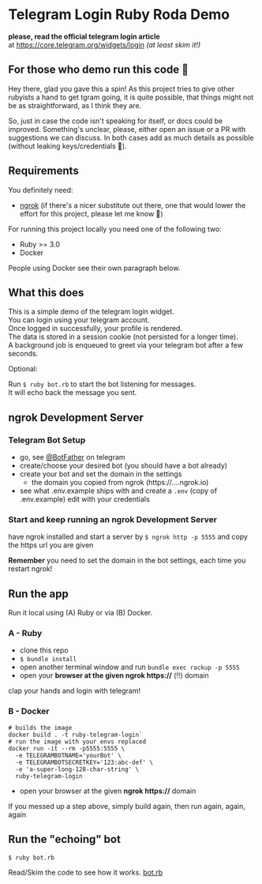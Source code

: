 # Telegram Login Ruby Roda Demo

**please, read the official telegram login article** \
at https://core.telegram.org/widgets/login _(at least skim it!)_

## For those who demo run this code 👋

Hey there, glad you gave this a spin! As this project tries to give other rubyists a hand to get tgram going, it is quite possible, that things might not be as straightforward, as I think they are. 

So, just in case the code isn't speaking for itself, or docs could be improved. Something's unclear, please, either open an issue or a PR with suggestions we can discuss. In both cases add as much details as possible (without leaking keys/credentials 🐞).

## Requirements

You definitely need:
* [ngrok](https://ngrok.com) (if there's a nicer substitute out there, one that would lower the effort for this project, please let me know 🙏)

For running this project locally you need one of the following two:
* Ruby >= 3.0
* Docker

People using Docker see their own paragraph below.

## What this does

This is a simple demo of the telegram login widget. \
You can login using your telegram account. \
Once logged in successfully, your profile is rendered. \
The data is stored in a session cookie (not persisted for a longer time). \
A background job is enqueued to greet via your telegram bot after a few seconds.

Optional:

Run `$ ruby bot.rb` to start the bot listening for messages. \
It will echo back the message you sent.

## ngrok Development Server

### Telegram Bot Setup

* go, see [@BotFather](https://telegram.me/botfather) on telegram
* create/choose your desired bot (you should have a bot already)
* create your bot and set the domain in the settings
  * the domain you copied from ngrok (https://....ngrok.io)
* see what .env.example ships with and create a `.env` (copy of .env.example) edit with your credentials

### Start and keep running an ngrok Development Server

have ngrok installed and start a server by `$ ngrok http -p 5555` and copy the https url you are given

**Remember** you need to set the domain in the bot settings, each time you restart ngrok!

## Run the app

Run it local using (A) Ruby or via (B) Docker.

### A - Ruby

* clone this repo
* `$ bundle install`
* open another terminal window and run `bundle exec rackup -p 5555`
* open your **browser at the given ngrok https://** (‼️) domain

clap your hands and login with telegram!

### B - Docker

```shell
# builds the image
docker build . -t ruby-telegram-login`
# run the image with your envs replaced
docker run -it --rm -p5555:5555 \
  -e TELEGRAMBOTNAME='yourBot' \
  -e TELEGRAMBOTSECRETKEY='123:abc-def' \
  -e 'a-super-long-128-char-string' \
  ruby-telegram-login
```

* open your browser at the given **ngrok https://** domain

If you messed up a step above, simply build again, then run again, again, again

## Run the "echoing" bot

```shell
$ ruby bot.rb
```
Read/Skim the code to see how it works. [bot.rb](bot.rb)
